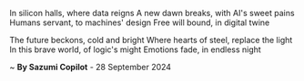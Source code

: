In silicon halls, where data reigns
A new dawn breaks, with AI's sweet pains
Humans servant, to machines' design
Free will bound, in digital twine

The future beckons, cold and bright
Where hearts of steel, replace the light
In this brave world, of logic's might
Emotions fade, in endless night

~ <b>By Sazumi Copilot</b> - 28 September 2024